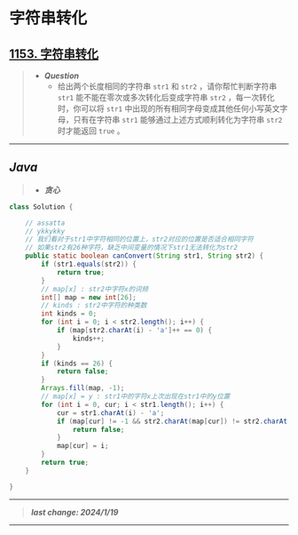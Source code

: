 # 字符串转化

## [1153. 字符串转化](https://leetcode.cn/problems/string-transforms-into-another-string/)

> - ***Question***
>   - 给出两个长度相同的字符串 `str1` 和 `str2` ，请你帮忙判断字符串 `str1` 能不能在零次或多次转化后变成字符串 `str2` ，每一次转化时，你可以将 `str1` 中出现的所有相同字母变成其他任何小写英文字母，只有在字符串 `str1` 能够通过上述方式顺利转化为字符串 `str2` 时才能返回 `true` 。

---

## *Java*

> - ***贪心***

```java
class Solution {

    // assatta
    // ykkykky
    // 我们看对于str1中字符相同的位置上，str2对应的位置是否适合相同字符
    // 如果str2有26种字符，缺乏中间变量的情况下str1无法转化为str2
    public static boolean canConvert(String str1, String str2) {
        if (str1.equals(str2)) {
            return true;
        }
        // map[x] : str2中字符x的词频
        int[] map = new int[26];
        // kinds : str2中字符的种类数
        int kinds = 0;
        for (int i = 0; i < str2.length(); i++) {
            if (map[str2.charAt(i) - 'a']++ == 0) {
                kinds++;
            }
        }
        if (kinds == 26) {
            return false;
        }
        Arrays.fill(map, -1);
        // map[x] = y : str1中的字符x上次出现在str1中的y位置
        for (int i = 0, cur; i < str1.length(); i++) {
            cur = str1.charAt(i) - 'a';
            if (map[cur] != -1 && str2.charAt(map[cur]) != str2.charAt(i)) {
                return false;
            }
            map[cur] = i;
        }
        return true;
    }

}
```

---

> ***last change: 2024/1/19***

---
